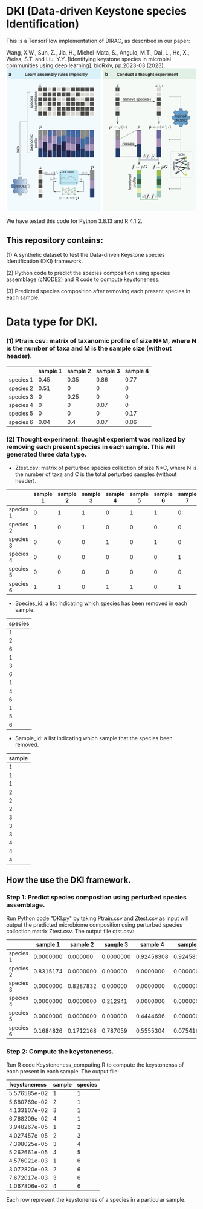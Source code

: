 # DKI (Data-driven Keystone species Identification)
This is a TensorFlow implementation of DIRAC, as described in our paper:

Wang, X.W., Sun, Z., Jia, H., Michel-Mata, S., Angulo, M.T., Dai, L., He, X., Weiss, S.T. and Liu, Y.Y. [Identifying keystone species in microbial communities using deep learning]. bioRxiv, pp.2023-03 (2023). ![demo](Paper/DKI.png)

We have tested this code for Python 3.8.13 and R 4.1.2.

## This repository contains:
(1) A synthetic dataset to test the Data-driven Keystone species Identification (DKI) framework.

(2) Python code to predict the species composition using species assemblage (cNODE2) and R code to compute keystoneness.

(3) Predicted species composition after removing each present species in each sample.

# Data type for DKI.
### (1) Ptrain.csv: matrix of taxanomic profile of size N*M, where N is the number of taxa and M is the sample size (without header).

|           | sample 1 | sample 2 | sample 3 | sample 4 |
|-----------|----------|----------|----------|----------|
| species 1 | 0.45     | 0.35     | 0.86     | 0.77     |
| species 2 | 0.51     | 0        | 0        | 0        |
| species 3 | 0        | 0.25     | 0        | 0        |
| species 4 | 0        | 0        | 0.07     | 0        |
| species 5 | 0        | 0        | 0        | 0.17     |
| species 6 | 0.04     | 0.4      | 0.07     | 0.06     |

### (2) Thought experiment: thought experiemt was realized by removing each present species in each sample. This will generated three data type.

* Ztest.csv: matrix of perturbed species collection of size N*C, where N is the number of taxa and C is the total perturbed samples (without header).

|           | sample 1 | sample 2 | sample 3 | sample 4 | sample 5 | sample 6 | sample 7 | sample 8 | sample 9 | sample 10 | sample 11 | sample 12 |
|-----------|----------|----------|----------|----------|----------|----------|----------|----------|----------|-----------|-----------|-----------|
| species 1 | 0        | 1        | 1        | 0        | 1        | 1        | 0        | 1        | 1        | 0         | 1         | 1         |
| species 2 | 1        | 0        | 1        | 0        | 0        | 0        | 0        | 0        | 0        | 0         | 0         | 0         |
| species 3 | 0        | 0        | 0        | 1        | 0        | 1        | 0        | 0        | 0        | 0         | 0         | 0         |
| species 4 | 0        | 0        | 0        | 0        | 0        | 0        | 1        | 0        | 1        | 0         | 0         | 0         |
| species 5 | 0        | 0        | 0        | 0        | 0        | 0        | 0        | 0        | 0        | 1         | 0         | 1         |
| species 6 | 1        | 1        | 0        | 1        | 1        | 0        | 1        | 1        | 0        | 1         | 1         | 0         |

* Species_id: a list indicating which species has been removed in each sample.

| species |
|---------|
| 1       |
| 2       |
| 6       |
| 1       |
| 3       |
| 6       |
| 1       |
| 4       |
| 6       |
| 1       |
| 5       |
| 6       |

* Sample_id: a list indicating which sample that the species been removed.

| sample |
|--------|
| 1      |
| 1      |
| 1      |
| 2      |
| 2      |
| 2      |
| 3      |
| 3      |
| 3      |
| 4      |
| 4      |
| 4      |

## How the use the DKI framework.
### Step 1: Predict species compostion using perturbed species assemblage.
Run Python code "DKI.py" by taking Ptrain.csv and Ztest.csv as input will output the predicted microbiome composition using perturbed species colloction matrix Ztest.csv.
The output file qtst.csv:

|           | sample 1  | sample 2  | sample 3  | sample 4   | sample 5   | sample 6   | sample 7   | sample 8  | sample 9  | sample 10  | sample 11  | sample 12 |
|-----------|-----------|-----------|-----------|------------|------------|------------|------------|-----------|-----------|------------|------------|-----------|
| species 1 | 0.0000000 | 0.000000  | 0.0000000 | 0.92458308 | 0.92458308 | 0.92458308 | 0.9245831  | 0.4725695 | 0.4729691 | 0.91488211 | 0.8053058  | 0.8053058 |
| species 2 | 0.8315174 | 0.0000000 | 0.000000  | 0.0000000  | 0.00000000 | 0.00000000 | 0.00000000 | 0.0000000 | 0.5274305 | 0.0000000  | 0.00000000 | 0.0000000 |
| species 3 | 0.0000000 | 0.8287832 | 0.000000  | 0.0000000  | 0.00000000 | 0.00000000 | 0.00000000 | 0.0000000 | 0.0000000 | 0.5270309  | 0.00000000 | 0.0000000 |
| species 4 | 0.0000000 | 0.0000000 | 0.212941  | 0.0000000  | 0.00000000 | 0.00000000 | 0.00000000 | 0.0000000 | 0.0000000 | 0.0000000  | 0.08511789 | 0.0000000 |
| species 5 | 0.0000000 | 0.0000000 | 0.000000  | 0.4444696  | 0.00000000 | 0.00000000 | 0.00000000 | 0.0000000 | 0.0000000 | 0.0000000  | 0.00000000 | 0.1946942 |
| species 6 | 0.1684826 | 0.1712168 | 0.787059  | 0.5555304  | 0.07541692 | 0.07541692 | 0.07541692 | 0.0754169 | 0.0000000 | 0.0000000  | 0.00000000 | 0.0000000 |

### Step 2: Compute the keystoneness.
Run R code Keystoneness_computing.R to compute the keystonenss of each present in each sample. The output file:

| keystoneness | sample | species |
|--------------|--------|---------|
| 5.576585e-02 | 1      | 1       |
| 5.680769e-02 | 2      | 1       |
| 4.133107e-02 | 3      | 1       |
| 6.768209e-02 | 4      | 1       |
| 3.948267e-05 | 1      | 2       |
| 4.027457e-05 | 2      | 3       |
| 7.398025e-05 | 3      | 4       |
| 5.262661e-05 | 4      | 5       |
| 4.576021e-03 | 1      | 6       |
| 3.072820e-03 | 2      | 6       |
| 7.672017e-03 | 3      | 6       |
| 1.067806e-02 | 4      | 6       |

Each row represent the keystonenes of a species in a particular sample.


